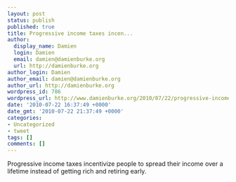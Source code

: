 ```yaml
---
layout: post
status: publish
published: true
title: Progressive income taxes incen...
author:
  display_name: Damien
  login: Damien
  email: damien@damienburke.org
  url: http://damienburke.org
author_login: Damien
author_email: damien@damienburke.org
author_url: http://damienburke.org
wordpress_id: 786
wordpress_url: http://www.damienburke.org/2010/07/22/progressive-income-taxes-incen-2/
date: '2010-07-22 16:37:49 +0000'
date_gmt: '2010-07-22 21:37:49 +0000'
categories:
- Uncategorized
- tweet
tags: []
comments: []
---
```

<p>Progressive income taxes incentivize people to spread their income over a lifetime instead of getting rich and retiring early.</p>
